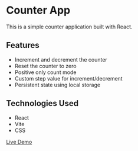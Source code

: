 # Counter App

This is a simple counter application built with React.

## Features

- Increment and decrement the counter
- Reset the counter to zero
- Positive only count mode
- Custom step value for increment/decrement
- Persistent state using local storage

## Technologies Used

- React
- Vite
- CSS

[Live Demo](https://counter-app-dkp.vercel.app/)